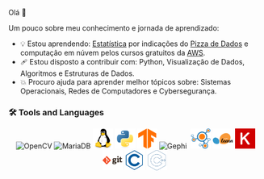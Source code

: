 Olá 🌸 

Um pouco sobre meu conhecimento e jornada de aprendizado:

- 💡  Estou aprendendo: [Estatística](https://www.udacity.com/course/intro-to-statistics--st101) por indicações do [Pizza de Dados](https://github.com/PizzaDeDados/datascience-pizza?tab=readme-ov-file#intermediario) e computação em núvem pelos cursos gratuitos da [AWS](https://explore.skillbuilder.aws/learn/public/learning_plan/view/82/cloud-essentials-knowledge-badge-readiness-path).
- 🩹  Estou disposto a contribuir com: Python, Visualização de Dados, Algoritmos e Estruturas de Dados.
- 💥  Procuro ajuda para aprender melhor tópicos sobre: Sistemas Operacionais, Redes de Computadores e Cybersegurança.

### 🛠️ Tools and Languages

<div id="tools" align="center">
  <img src ="https://github.com/devicons/devicon/blob/master/icons/icons/opencv/opencv-original-wordmark.svg" title="OpenCV" alt="OpenCV" width="40" height="40"/>
  <img src ="https://github.com/devicons/devicon/blob/master/icons/icons/mariadb/mariadb-original.svg" title="MariaDB" alt="MariaDB" width="40" height="40"/>
  <img src ="https://github.com/devicons/devicon/blob/master/icons/linux/linux-original.svg" title="Linux" alt="Linux" width="40" height="40"/>
  <img src ="https://github.com/devicons/devicon/blob/master/icons/python/python-original.svg" title="Python" alt="Python" width="40" height="40"/>
  <img src ="https://github.com/devicons/devicon/blob/master/icons/tensorflow/tensorflow-original.svg" title="tensorflow" alt="tensorflow" width="40" height="40"/>
  <img src ="https://avatars.githubusercontent.com/u/1144411?s=48&v=4" title="Gephi" alt="Gephi" width="40" height="40"/>&nbsp;
  <img src ="https://github.com/devicons/devicon/blob/master/icons/networkx/networkx-original.svg" title="networkx" alt="networkx" width="40" height="40"/>  
  <img src ="https://github.com/devicons/devicon/blob/master/icons/scikitlearn/scikitlearn-original.svg" title = "sklearn" alt = "sklearn width="40" height="40"/>
  <img src ="https://github.com/devicons/devicon/blob/master/icons/keras/keras-original.svg" title="Keras" alt="Keras" width="40" height="40"/>
  <img src ="https://github.com/devicons/devicon/blob/master/icons/git/git-original-wordmark.svg" title="Git" alt="Git" width="40" height="40"/>
  <img src ="https://github.com/devicons/devicon/blob/master/icons/c/c-line.svg" title="C" alt="C" width="40" height="40"/>
  <img src ="https://github.com/devicons/devicon/blob/master/icons/cplusplus/cplusplus-line.svg" title="C++" alt="C++" width="40" height="40"/>&nbsp;
</div>
